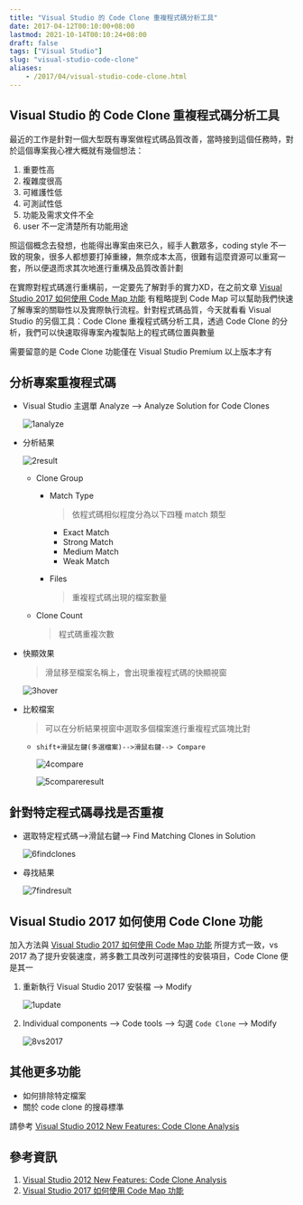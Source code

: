 ```yaml
---
title: "Visual Studio 的 Code Clone 重複程式碼分析工具"
date: 2017-04-12T00:10:00+08:00
lastmod: 2021-10-14T00:10:24+08:00
draft: false
tags: ["Visual Studio"]
slug: "visual-studio-code-clone"
aliases:
    - /2017/04/visual-studio-code-clone.html
---
```

## Visual Studio 的 Code Clone 重複程式碼分析工具

最近的工作是針對一個大型既有專案做程式碼品質改善，當時接到這個任務時，對於這個專案我心裡大概就有幾個想法：

1. 重要性高
2. 複雜度很高
3. 可維護性低
4. 可測試性低
5. 功能及需求文件不全
6. user 不一定清楚所有功能用途

照這個概念去發想，也能得出專案由來已久，經手人數眾多，coding style 不一致的現象，很多人都想要打掉重練，無奈成本太高，很難有這麼資源可以重寫一套，所以便退而求其次地進行重構及品質改善計劃

在實際對程式碼進行重構前，一定要先了解對手的實力XD，在之前文章 [Visual Studio 2017 如何使用 Code Map 功能](//blog.yowko.com/2017/04/visual-studio-2017-code-map.html) 有粗略提到 Code Map 可以幫助我們快速了解專案的關聯性以及實際執行流程。針對程式碼品質，今天就看看 Visual Studio 的另個工具：Code Clone 重複程式碼分析工具，透過 Code Clone 的分析，我們可以快速取得專案內複製貼上的程式碼位置與數量

需要留意的是 Code Clone 功能僅在 Visual Studio Premium 以上版本才有

## 分析專案重複程式碼

* Visual Studio 主選單 Analyze --> Analyze Solution for Code Clones

    ![1analyze](https://cloud.githubusercontent.com/assets/3851540/24918471/20bf2666-1f13-11e7-9e07-4c8dbce7ec8e.png)

* 分析結果

    ![2result](https://cloud.githubusercontent.com/assets/3851540/24918474/20c4402e-1f13-11e7-98e4-22f4632dea85.png)

    * Clone Group
        * Match Type

            > 依程式碼相似程度分為以下四種 match 類型

            * Exact Match
            * Strong Match
            * Medium Match
            * Weak Match

        * Files

            > 重複程式碼出現的檔案數量

    * Clone Count

        >  程式碼重複次數

* 快顯效果

    > 滑鼠移至檔案名稱上，會出現重複程式碼的快顯視窗

    ![3hover](https://cloud.githubusercontent.com/assets/3851540/24918473/20c44b64-1f13-11e7-8a59-40cd2610addd.png)

* 比較檔案

    > 可以在分析結果視窗中選取多個檔案進行重複程式區塊比對

    - `shift+滑鼠左鍵(多選檔案)-->滑鼠右鍵--> Compare`

        ![4compare](https://cloud.githubusercontent.com/assets/3851540/24918472/20c3c1ee-1f13-11e7-8a66-551af7defb84.png)

        ![5compareresult](https://cloud.githubusercontent.com/assets/3851540/24918467/209bb5e6-1f13-11e7-8734-9c0b374953e8.png)

## 針對特定程式碼尋找是否重複

* 選取特定程式碼-->滑鼠右鍵--> Find Matching Clones in Solution

    ![6findclones](https://cloud.githubusercontent.com/assets/3851540/24918468/209d778c-1f13-11e7-92b2-384ce75719e1.png)

* 尋找結果

    ![7findresult](https://cloud.githubusercontent.com/assets/3851540/24918469/20a3b296-1f13-11e7-87c0-f8901dc05a84.png)

## Visual Studio 2017 如何使用 Code Clone 功能

加入方法與 [Visual Studio 2017 如何使用 Code Map 功能](//blog.yowko.com/2017/04/visual-studio-2017-code-map.html) 所提方式一致，vs 2017 為了提升安裝速度，將多數工具改列可選擇性的安裝項目，Code Clone 便是其一

1. 重新執行 Visual Studio 2017 安裝檔 --> Modify

    ![1update](https://cloud.githubusercontent.com/assets/3851540/24850307/1d226250-1e02-11e7-8330-0d1bfe33964b.png)

2. Individual components --> Code tools --> 勾選 `Code Clone` --> Modify

    ![8vs2017](https://cloud.githubusercontent.com/assets/3851540/24918470/20a40ec6-1f13-11e7-9860-21edc9d1d7e4.png)

## 其他更多功能

* 如何排除特定檔案
* 關於 code clone 的搜尋標準

請參考 [Visual Studio 2012 New Features: Code Clone Analysis](https://blogs.msdn.microsoft.com/zainnab/2012/06/28/visual-studio-2012-new-features-code-clone-analysis/)

## 參考資訊

1. [Visual Studio 2012 New Features: Code Clone Analysis](https://blogs.msdn.microsoft.com/zainnab/2012/06/28/visual-studio-2012-new-features-code-clone-analysis/)
2. [Visual Studio 2017 如何使用 Code Map 功能](//blog.yowko.com/2017/04/visual-studio-2017-code-map.html)
